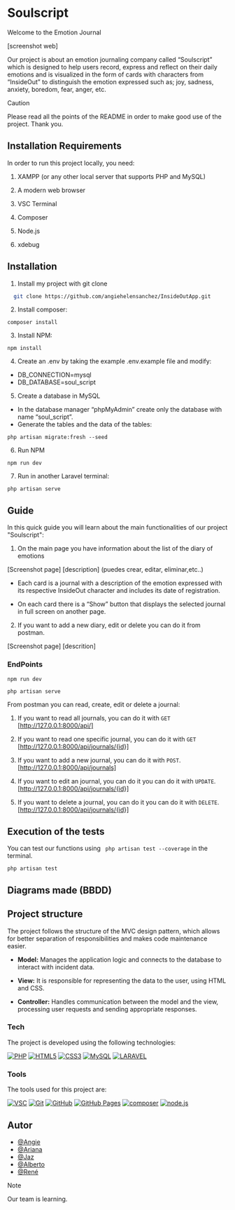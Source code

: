 # Soulscript

Welcome to the Emotion Journal

[screenshot web]

Our project is about an emotion journaling company called “Soulscript” which is designed to help users record, express and reflect on their daily emotions and is visualized in the form of cards with characters from “InsideOut” to distinguish the emotion expressed such as; joy, sadness, anxiety, boredom, fear, anger, etc.


>[!CAUTION]
>Please read all the points of the README in order to make good use of the project. Thank you. 

## Installation Requirements

In order to run this project locally, you need:

1. XAMPP (or any other local server that supports PHP and MySQL)

2. A modern web browser

3. VSC Terminal

4. Composer

5. Node.js

6. xdebug

## Installation

1. Install my project with git clone

```bash
  git clone https://github.com/angiehelensanchez/InsideOutApp.git
```
2. Install composer:

```
composer install
``` 

3. Install NPM:

```
npm install
``` 
4. Create an .env by taking the example .env.example file and modify:

- DB_CONNECTION=mysql
- DB_DATABASE=soul_script

5. Create a database in MySQL
-  In the database manager “phpMyAdmin” create only the database with name “soul_script”.
- Generate the tables and the data of the tables:

```
php artisan migrate:fresh --seed
```

6. Run NPM

```
npm run dev
```

7. Run in another Laravel terminal:

```
php artisan serve
```
 
## Guide

In this quick guide you will learn about the main functionalities of our project "Soulscript":

1. On the main page you have information about the list of the diary of emotions

[Screenshot page]
[description] (puedes crear, editar, eliminar,etc..)
- Each card is a journal with a description of the emotion expressed with its respective InsideOut character and includes its date of registration.

- On each card there is a “Show” button that displays the selected journal in full screen on another page.

2. If you want to add a new diary, edit or delete you can do it from postman.

[Screenshot page]
[descrition]

### EndPoints
```
npm run dev
```

```
php artisan serve
```
From postman you can read, create, edit or delete a journal:

1. If you want to read all journals, you can do it with `GET`
[http://127.0.0.1:8000/api/]

2. If you want to read one specific journal, you can do it with `GET`
[http://127.0.0.1:8000/api/journals/{id}]

2. If you want to add a new journal, you can do it with `POST`.
[http://127.0.0.1:8000/api/journals]

3. If you want to edit an journal, you can do it  you can do it with `UPDATE`.
[http://127.0.0.1:8000/api/journals/{id}]

4. If you want to delete a journal, you can do it  you can do it with `DELETE`.
[http://127.0.0.1:8000/api/journals/{id}]


##  Execution of the tests
You can test our functions using ` php artisan test --coverage` in the terminal.
```
php artisan test
```
##  Diagrams made (BBDD)

## Project structure

The project follows the structure of the MVC design pattern, which allows for better separation of responsibilities and makes code maintenance easier.

- **Model:** Manages the application logic and connects to the database to interact with incident data.

- **View:** It is responsible for representing the data to the user, using HTML and CSS.

- **Controller:** Handles communication between the model and the view, processing user requests and sending appropriate responses.

### Tech
The project is developed using the following technologies:

<a href='#777BB4' target="_blank"><img alt='PHP' src='https://img.shields.io/badge/PHP-100000?style=for-the-badge&logo=PHP&logoColor=FFFFFF&labelColor=8892be&color=8892be'/></a>
<a href='https://github.com/shivamkapasia0' target="_blank"><img alt='HTML5' src='https://img.shields.io/badge/HTML5-100000?style=for-the-badge&logo=HTML5&logoColor=white&labelColor=E34F26&color=E34F26'/></a>
<a href='https://github.com/shivamkapasia0' target="_blank"><img alt='CSS3' src='https://img.shields.io/badge/CSS3-100000?style=for-the-badge&logo=CSS3&logoColor=white&labelColor=1572B6&color=1572B6'/></a>
<a href='#4479A1' target="_blank"><img alt='MySQL' src='https://img.shields.io/badge/MySQL-100000?style=for-the-badge&logo=MySQL&logoColor=white&labelColor=00758f&color=00758f'/></a>
<a href='#FF2D20' target="_blank"><img alt='LARAVEL' src='https://img.shields.io/badge/LARAVEL-100000?style=for-the-badge&logo=LARAVEL&logoColor=white&labelColor=F05340&color=F05340'/></a>

### Tools

The tools used for this project are:

<a href='visual studio code' target="_blank"><img alt='VSC' src='https://img.shields.io/badge/VSC-100000?style=for-the-badge&logo=VSC&logoColor=white&labelColor=0277BD&color=0277BD'/></a>
<a href='https://github.com/shivamkapasia0' target="_blank"><img alt='Git' src='https://img.shields.io/badge/Git-100000?style=for-the-badge&logo=Git&logoColor=white&labelColor=F05032&color=F05032'/></a>
<a href='https://github.com/shivamkapasia0' target="_blank"><img alt='GitHub' src='https://img.shields.io/badge/GitHub-100000?style=for-the-badge&logo=GitHub&logoColor=white&labelColor=181717&color=181717'/></a>
<a href='https://github.com/shivamkapasia0' target="_blank"><img alt='GitHub Pages' src='https://img.shields.io/badge/GitHub_Pages-100000?style=for-the-badge&logo=GitHub Pages&logoColor=white&labelColor=222222&color=222222'/></a>
<a href='https://github.com/shivamkapasia0' target="_blank"><img alt='composer' src='https://img.shields.io/badge/composer-100000?style=for-the-badge&logo=composer&logoColor=white&labelColor=8f6447&color=8f6447'/></a>
<a href='https://github.com/shivamkapasia0' target="_blank"><img alt='node.js' src='https://img.shields.io/badge/Node.js-100000?style=for-the-badge&logo=node.js&logoColor=white&labelColor=82cc27&color=82cc27'/></a>

## Autor

- [@Angie](https://github.com/angiehelensanchez)
- [@Ariana](https://github.com/ArianaMartinMartinez)
- [@Jaz](https://github.com/Jaz356)
- [@Alberto](https://github.com/TOKIO-V2)
- [@René](https://github.com/mrene42)

>[!NOTE]
>Our team is learning.